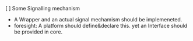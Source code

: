 [ ] Some Signalling mechanism
  -  A Wrapper and an actual signal mechamism should be implemeneted.
  -  foresight: A platform should define&declare this. yet an Interface should be provided in core.
